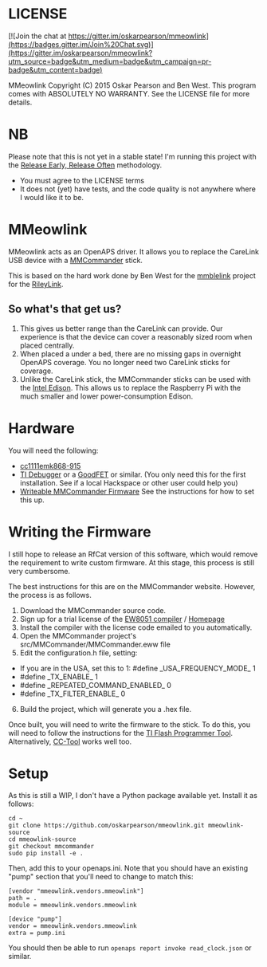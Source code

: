
# LICENSE

[![Join the chat at https://gitter.im/oskarpearson/mmeowlink](https://badges.gitter.im/Join%20Chat.svg)](https://gitter.im/oskarpearson/mmeowlink?utm_source=badge&utm_medium=badge&utm_campaign=pr-badge&utm_content=badge)

MMeowlink Copyright (C) 2015 Oskar Pearson and Ben West.
This program comes with ABSOLUTELY NO WARRANTY. See the LICENSE file
for more details.

# NB

Please note that this is not yet in a stable state! I'm running this project
with the [Release Early, Release Often](https://en.wikipedia.org/wiki/Release_early,_release_often)
methodology.

* You must agree to the LICENSE terms
* It does not (yet) have tests, and the code quality is not anywhere where I
  would like it to be.

# MMeowlink

MMeowlink acts as an OpenAPS driver. It allows you to replace the CareLink
USB device with a [MMCommander](https://github.com/jberian/mmcommander) stick.

This is based on the hard work done by Ben West for the [mmblelink](https://github.com/bewest/mmblelink)
project for the [RileyLink](https://github.com/ps2/rileylink).

## So what's that get us?

1. This gives us better range than the CareLink can provide. Our experience is
  that the device can cover a reasonably sized room when placed centrally.
2. When placed a under a bed, there are no missing gaps in overnight OpenAPS
  coverage. You no longer need two CareLink sticks for coverage.
3. Unlike the CareLink stick, the MMCommander sticks can be used with the [Intel
  Edison](http://www.intel.com/content/www/us/en/do-it-yourself/edison.html).
  This allows us to replace the Raspberry Pi with the much smaller and lower
  power-consumption Edison.

# Hardware

You will need the following:

- [cc1111emk868-915](http://www.ti.com/tool/cc1111emk868-915)
- [TI Debugger](http://www.ti.com/tool/cc-debugger) or a
  [GoodFET](http://goodfet.sourceforge.net) or similar.
  (You only need this for the first installation. See if a local Hackspace
    or other user could help you)
- [Writeable MMCommander Firmware](https://github.com/jberian/mmcommander)
  See the instructions for how to set this up.

# Writing the Firmware

I still hope to release an RfCat version of this software,
which would remove the requirement to write custom firmware. At this stage,
this process is still very cumbersome.

The best instructions for this are on the MMCommander website. However,
the process is as follows.

1. Download the MMCommander source code.
2. Sign up for a trial license of the [EW8051 compiler](http://supp.iar.com/Download/SW/?item=EW8051-EVAL) / [Homepage](https://www.iar.com/iar-embedded-workbench/8051/)
3. Install the compiler with the license code emailed to you automatically.
4. Open the MMCommander project's src/MMCommander/MMCommander.eww file
5. Edit the configuration.h file, setting:
  - If you are in the USA, set this to 1: #define \_USA\_FREQUENCY\_MODE\_ 1
  - #define \_TX\_ENABLE\_ 1
  - #define \_REPEATED\_COMMAND\_ENABLED\_ 0
  - #define \_TX\_FILTER\_ENABLE\_ 0
6. Build the project, which will generate you a .hex file.

Once built, you will need to write the firmware to the stick.
To do this, you will need to follow the instructions for the
[TI Flash Programmer Tool](http://www.ti.com/tool/flash-programmer).
Alternatively, [CC-Tool](http://sourceforge.net/projects/cctool/) works well too.

# Setup

As this is still a WIP, I don't have a Python package available yet. Install
it as follows:

    cd ~
    git clone https://github.com/oskarpearson/mmeowlink.git mmeowlink-source
    cd mmeowlink-source
    git checkout mmcommander
    sudo pip install -e .

Then, add this to your openaps.ini. Note that you should have an existing
"pump" section that you'll need to change to match this:

    [vendor "mmeowlink.vendors.mmeowlink"]
    path = .
    module = mmeowlink.vendors.mmeowlink

    [device "pump"]
    vendor = mmeowlink.vendors.mmeowlink
    extra = pump.ini

You should then be able to run `openaps report invoke read_clock.json` or
similar.
